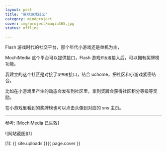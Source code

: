 ```yaml
---
layout: post 
title: "麻球游戏社区"
category: mindproject
cover: img/project/maqiu365.jpg
status: offline

---
```


Flash 游戏时代的社交平台，那个年代小游戏还是单机为主，

MochiMedia 这个平台可以提供接口，Flash 游戏`开发者`接入后，可以拥有奖牌榜功能。

我建立的这个社区是对接了`发布者`接口，结合 uchome，把社区和小游戏紧密结合。

比如在小游戏里产生的动态会发布到社区里，拿到奖牌会获得社区积分等级等奖励。

在小游戏里看到的奖牌榜也可以点击头像到对应的 sns 主页。


<hr/>
参考: [MochiMedia 已失效]

![网站截图][1]


  [1]: {{ site.uploads }}{{ page.cover }}
